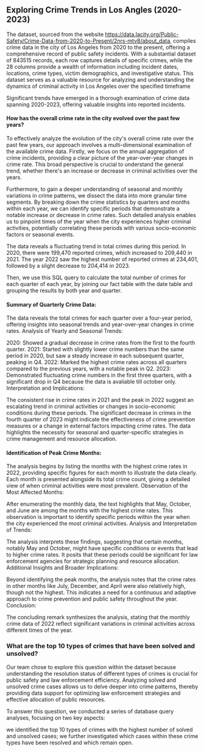 ## Exploring Crime Trends in Los Angles (2020-2023)


The dataset, sourced from the website https://data.lacity.org/Public-Safety/Crime-Data-from-2020-to-Present/2nrs-mtv8/about_data, compiles crime data in the city of Los Angeles from 2020 to the present, offering a comprehensive record of public safety incidents. With a substantial dataset of 843515 records, each row captures details of specific crimes, while the 28 columns provide a wealth of information including incident dates, locations, crime types, victim demographics, and investigative status. This dataset serves as a valuable resource for analyzing and understanding the dynamics of criminal activity in Los Angeles over the specified timeframe

Significant trends have emerged in a thorough examination of crime data spanning 2020-2023, offering valuable insights into reported incidents.

#### How has the overall crime rate in the city evolved over the past few years?

To effectively analyze the evolution of the city's overall crime rate over the past few years, our approach involves a multi-dimensional examination of the available crime data. Firstly, we focus on the annual aggregation of crime incidents, providing a clear picture of the year-over-year changes in crime rate. This broad perspective is crucial to understand the general trend, whether there's an increase or decrease in criminal activities over the years.

Furthermore, to gain a deeper understanding of seasonal and monthly variations in crime patterns, we dissect the data into more granular time segments. By breaking down the crime statistics by quarters and months within each year, we can identify specific periods that demonstrate a notable increase or decrease in crime rates. Such detailed analysis enables us to pinpoint times of the year when the city experiences higher criminal activities, potentially correlating these periods with various socio-economic factors or seasonal events.

The data reveals a fluctuating trend in total crimes during this period. In 2020, there were 199,470 reported crimes, which increased to 209,440 in 2021. The year 2022 saw the highest number of reported crimes at 234,401, followed by a slight decrease to 204,414 in 2023.

Then, we use this SQL query to calculate the total number of crimes for each quarter of each year, by joining our fact table with the date table and grouping the results by both year and quarter.

#### Summary of Quarterly Crime Data:

The data reveals the total crimes for each quarter over a four-year period, offering insights into seasonal trends and year-over-year changes in crime rates.
Analysis of Yearly and Seasonal Trends:

2020: Showed a gradual decrease in crime rates from the first to the fourth quarter.
2021: Started with slightly lower crime numbers than the same period in 2020, but saw a steady increase in each subsequent quarter, peaking in Q4.
2022: Marked the highest crime rates across all quarters compared to the previous years, with a notable peak in Q2.
2023: Demonstrated fluctuating crime numbers in the first three quarters, with a significant drop in Q4 because the data is avaliable till october only.
Interpretation and Implications:

The consistent rise in crime rates in 2021 and the peak in 2022 suggest an escalating trend in criminal activities or changes in socio-economic conditions during these periods.
The significant decrease in crimes in the fourth quarter of 2023 might indicate the effectiveness of crime prevention measures or a change in external factors impacting crime rates.
The data highlights the necessity for seasonal and quarter-specific strategies in crime management and resource allocation.

#### Identification of Peak Crime Months:

The analysis begins by listing the months with the highest crime rates in 2022, providing specific figures for each month to illustrate the data clearly.
Each month is presented alongside its total crime count, giving a detailed view of when criminal activities were most prevalent.
Observation of the Most Affected Months:

After enumerating the monthly data, the text highlights that May, October, and June are among the months with the highest crime rates.
This observation is important to identify specific periods within the year when the city experienced the most criminal activities.
Analysis and Interpretation of Trends:

The analysis interprets these findings, suggesting that certain months, notably May and October, might have specific conditions or events that lead to higher crime rates.
It posits that these periods could be significant for law enforcement agencies for strategic planning and resource allocation.
Additional Insights and Broader Implications:

Beyond identifying the peak months, the analysis notes that the crime rates in other months like July, December, and April were also relatively high, though not the highest.
This indicates a need for a continuous and adaptive approach to crime prevention and public safety throughout the year.
Conclusion:

The concluding remark synthesizes the analysis, stating that the monthly crime data of 2022 reflect significant variations in criminal activities across different times of the year.


### What are the top 10 types of crimes that have been solved and unsolved?

Our team chose to explore this question within the dataset because understanding the resolution status of different types of crimes is crucial for public safety and law enforcement efficiency. Analyzing solved and unsolved crime cases allows us to delve deeper into crime patterns, thereby providing data support for optimizing law enforcement strategies and effective allocation of public resources.

To answer this question, we conducted a series of database query analyses, focusing on two key aspects:

we identified the top 10 types of crimes with the highest number of solved and unsolved cases;
we further investigated which cases within these crime types have been resolved and which remain open.
